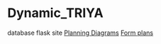 # Dynamic_TRIYA
database flask site
[Planning Diagrams](https://drive.google.com/file/d/1TFxhJBVHvJDMYEj5LmWb97m-Gr0hPgEy/view?usp=sharing)
[Form plans](https://viewer.diagrams.net/?page-id=AQs_y14L3Dx4knWAP639&highlight=0000ff&nav=1&hide-pages=1#G1TFxhJBVHvJDMYEj5LmWb97m-Gr0hPgEy)
